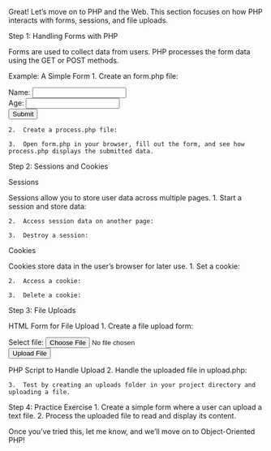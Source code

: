Great! Let’s move on to PHP and the Web. This section focuses on how PHP interacts with forms, sessions, and file uploads.

Step 1: Handling Forms with PHP

Forms are used to collect data from users. PHP processes the form data using the GET or POST methods.

Example: A Simple Form
	1.	Create an form.php file:

<!DOCTYPE html>
<html>
<body>
    <form action="process.php" method="POST">
        Name: <input type="text" name="name"><br>
        Age: <input type="number" name="age"><br>
        <input type="submit" value="Submit">
    </form>
</body>
</html>


	2.	Create a process.php file:

<?php
if ($_SERVER["REQUEST_METHOD"] == "POST") {
    $name = $_POST['name'];
    $age = $_POST['age'];

    echo "Hello, $name! You are $age years old.";
} else {
    echo "Invalid Request!";
}
?>


	3.	Open form.php in your browser, fill out the form, and see how process.php displays the submitted data.

Step 2: Sessions and Cookies

Sessions

Sessions allow you to store user data across multiple pages.
	1.	Start a session and store data:

<?php
session_start(); // Start the session
$_SESSION['username'] = 'JohnDoe';

echo "Session set for username.";
?>


	2.	Access session data on another page:

<?php
session_start();
echo "Welcome, " . $_SESSION['username'];
?>


	3.	Destroy a session:

<?php
session_start();
session_unset();
session_destroy();

echo "Session destroyed.";
?>



Cookies

Cookies store data in the user’s browser for later use.
	1.	Set a cookie:

<?php
setcookie("user", "JohnDoe", time() + (86400 * 7)); // 7 days
echo "Cookie set!";
?>


	2.	Access a cookie:

<?php
if (isset($_COOKIE['user'])) {
    echo "Welcome back, " . $_COOKIE['user'];
} else {
    echo "No cookie found.";
}
?>


	3.	Delete a cookie:

<?php
setcookie("user", "", time() - 3600);
echo "Cookie deleted.";
?>

Step 3: File Uploads

HTML Form for File Upload
	1.	Create a file upload form:

<!DOCTYPE html>
<html>
<body>
    <form action="upload.php" method="POST" enctype="multipart/form-data">
        Select file: <input type="file" name="fileToUpload"><br>
        <input type="submit" value="Upload File">
    </form>
</body>
</html>



PHP Script to Handle Upload
	2.	Handle the uploaded file in upload.php:

<?php
if ($_SERVER['REQUEST_METHOD'] == 'POST') {
    $targetDir = "uploads/";
    $targetFile = $targetDir . basename($_FILES["fileToUpload"]["name"]);
    $uploadOk = 1;

    // Check if file is an image
    $fileType = strtolower(pathinfo($targetFile, PATHINFO_EXTENSION));
    if (in_array($fileType, ['jpg', 'png', 'jpeg', 'gif'])) {
        $uploadOk = 1;
    } else {
        echo "Sorry, only image files are allowed.";
        $uploadOk = 0;
    }

    // Check if $uploadOk is set to 0 by an error
    if ($uploadOk == 0) {
        echo "File not uploaded.";
    } else {
        if (move_uploaded_file($_FILES["fileToUpload"]["tmp_name"], $targetFile)) {
            echo "The file " . basename($_FILES["fileToUpload"]["name"]) . " has been uploaded.";
        } else {
            echo "Sorry, there was an error uploading your file.";
        }
    }
}
?>


	3.	Test by creating an uploads folder in your project directory and uploading a file.

Step 4: Practice Exercise
	1.	Create a simple form where a user can upload a text file.
	2.	Process the uploaded file to read and display its content.

Once you’ve tried this, let me know, and we’ll move on to Object-Oriented PHP!